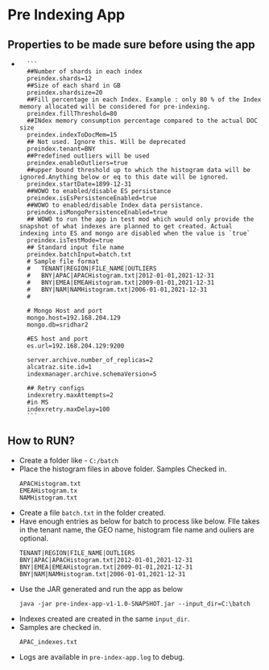 # Pre Indexing App

## Properties to be made sure before using the app
-
        ```
        ##Number of shards in each index
        preindex.shards=12
        ##Size of each shard in GB
        preindex.shardsize=20
        ##Fill percentage in each Index. Example : only 80 % of the Index memory allocated will be considered for pre-indexing. 
        preindex.fillThreshold=80
        ##INdex memory consumption percentage compared to the actual DOC size
        preindex.indexToDocMem=15
        ## Not used. Ignore this. Will be deprecated
        preindex.tenant=BNY
        ##Predefined outliers will be used
        preindex.enableOutliers=true
        ##upper bound threshold up to which the histogram data will be ignored.Anything below or eq to this date will be ignored.
        preindex.startDate=1899-12-31
        ##WOWO to enabled/disable ES persistance 
        preindex.isEsPersistenceEnabled=true
        ##WOWO to enabled/disable Index data persistance.
        preindex.isMongoPersistenceEnabled=true
        ## WOWO to run the app in test mod which would only provide the snapshot of what indexes are planned to get created. Actual indexing into ES and mongo are disabled when the value is `true`
        preindex.isTestMode=true
        ## Standard input file name 
        preindex.batchInput=batch.txt
        # Sample file format
        #	TENANT|REGION|FILE_NAME|OUTLIERS
        #	BNY|APAC|APACHistogram.txt|2012-01-01,2021-12-31
        #	BNY|EMEA|EMEAHistogram.txt|2009-01-01,2021-12-31
        #	BNY|NAM|NAMHistogram.txt|2006-01-01,2021-12-31
        #

        # Mongo Host and port
        mongo.host=192.168.204.129
        mongo.db=sridhar2

        #ES host and port
        es.url=192.168.204.129:9200

        server.archive.number_of_replicas=2
        alcatraz.site.id=1
        indexmanager.archive.schemaVersion=5

        ## Retry configs
        indexretry.maxAttempts=2
        #in MS
        indexretry.maxDelay=100
        ```

## How to RUN?

- Create a folder like - `C:/batch`
- Place the histogram files in above folder. Samples Checked in.
    ```
    APACHistogram.txt
    EMEAHistogram.tx
    NAMHistogram.txt
    ```
- Create a file `batch.txt` in the folder created. 
- Have enough entries as below for batch to process like below. FIle takes in the tenant name, the GEO name, histogram file name and ouliers are optional.
    ```
    TENANT|REGION|FILE_NAME|OUTLIERS
    BNY|APAC|APACHistogram.txt|2012-01-01,2021-12-31
    BNY|EMEA|EMEAHistogram.txt|2009-01-01,2021-12-31
    BNY|NAM|NAMHistogram.txt|2006-01-01,2021-12-31
    ```
- Use the JAR generated and run the app as below
    ```
    java -jar pre-index-app-v1-1.0-SNAPSHOT.jar --input_dir=C:\batch
    ```
- Indexes created are created in the same `input_dir`.
- Samples are checked in. 
    ```
    APAC_indexes.txt
    ```
- Logs are available in `pre-index-app.log` to debug. 
